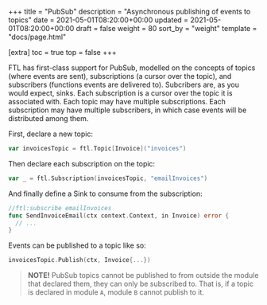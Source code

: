 +++
title = "PubSub"
description = "Asynchronous publishing of events to topics"
date = 2021-05-01T08:20:00+00:00
updated = 2021-05-01T08:20:00+00:00
draft = false
weight = 80
sort_by = "weight"
template = "docs/page.html"

[extra]
toc = true
top = false
+++

FTL has first-class support for PubSub, modelled on the concepts of topics (where events are sent), subscriptions (a cursor over the topic), and subscribers (functions events are delivered to). Subcribers are, as you would expect, sinks. Each subscription is a cursor over the topic it is associated with. Each topic may have multiple subscriptions. Each subscription may have multiple subscribers, in which case events will be distributed among them.

First, declare a new topic:

```go
var invoicesTopic = ftl.Topic[Invoice]("invoices")
```

Then declare each subscription on the topic:

```go
var _ = ftl.Subscription(invoicesTopic, "emailInvoices")
```

And finally define a Sink to consume from the subscription:

```go
//ftl:subscribe emailInvoices
func SendInvoiceEmail(ctx context.Context, in Invoice) error {
  // ...
}
```

Events can be published to a topic like so:

```go
invoicesTopic.Publish(ctx, Invoice{...})
```

> **NOTE!**
> PubSub topics cannot be published to from outside the module that declared them, they can only be subscribed to. That is, if a topic is declared in module `A`, module `B` cannot publish to it.
